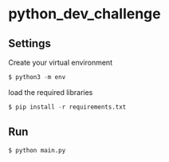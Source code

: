 # python_dev_challenge

<h2>Settings</h2>
Create your virtual environment

```python
$ python3 -m env
```

load the required libraries

```python
$ pip install -r requirements.txt
```

<h2>Run</h2>

```python
$ python main.py
```
